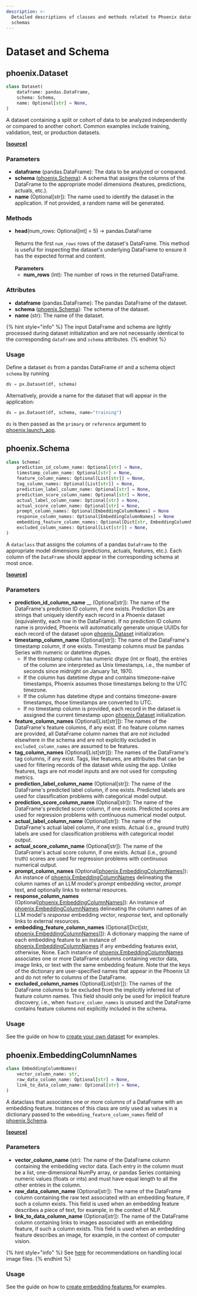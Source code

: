 ```yaml
---
description: >-
  Detailed descriptions of classes and methods related to Phoenix datasets and
  schemas
---
```


# Dataset and Schema

## phoenix.Dataset

```python
class Dataset(
    dataframe: pandas.DataFrame,
    schema: Schema,
    name: Optional[str] = None,
)
```

A dataset containing a split or cohort of data to be analyzed independently or compared to another cohort. Common examples include training, validation, test, or production datasets.

**\[**[**source**](https://github.com/Arize-ai/phoenix/blob/main/src/phoenix/datasets/dataset.py)**]**

### Parameters

* **dataframe** (pandas.DataFrame): The data to be analyzed or compared.
* **schema** ([phoenix.Schema](dataset-and-schema.md#phoenix.schema)): A schema that assigns the columns of the DataFrame to the appropriate model dimensions (features, predictions, actuals, etc.).
* **name** (Optional\[str]): The name used to identify the dataset in the application. If not provided, a random name will be generated.

### Methods

* **head**(num\_rows: Optional\[int] = 5) -> pandas.DataFrame\
  \
  Returns the first `num_rows` rows of the dataset's DataFrame. This method is useful for inspecting the dataset's underlying DataFrame to ensure it has the expected format and content.\
  \
  **Parameters**
  * **num\_rows** (int): The number of rows in the returned DataFrame.

### Attributes

* **dataframe** (pandas.DataFrame): The pandas DataFrame of the dataset.
* **schema** ([phoenix.Schema](dataset-and-schema.md#phoenix.schema)): The schema of the dataset.
* **name** (str): The name of the dataset.

{% hint style="info" %}
The input DataFrame and schema are lightly processed during dataset initialization and are not necessarily identical to the corresponding `dataframe` and `schema` attributes.
{% endhint %}

### Usage

Define a dataset `ds` from a pandas DataFrame `df` and a schema object `schema` by running

```python
ds = px.Dataset(df, schema)
```

Alternatively, provide a name for the dataset that will appear in the application:

```python
ds = px.Dataset(df, schema, name="training")
```

`ds` is then passed as the `primary` or `reference` argument to [phoenix.launch\_app](session.md#phoenix.launch\_app).

## phoenix.Schema

```python
class Schema(
    prediction_id_column_name: Optional[str] = None,
    timestamp_column_name: Optional[str] = None,
    feature_column_names: Optional[List[str]] = None,
    tag_column_names: Optional[List[str]] = None,
    prediction_label_column_name: Optional[str] = None,
    prediction_score_column_name: Optional[str] = None,
    actual_label_column_name: Optional[str] = None,
    actual_score_column_name: Optional[str] = None,
    prompt_column_names: Optional[EmbeddingColumnNames] = None
    response_column_names: Optional[EmbeddingColumnNames] = None
    embedding_feature_column_names: Optional[Dict[str, EmbeddingColumnNames]] = None,
    excluded_column_names: Optional[List[str]] = None,
)
```

A `dataclass` that assigns the columns of a pandas `DataFrame` to the appropriate model dimensions (predictions, actuals, features, etc.). Each column of the `DataFrame` should appear in the corresponding schema at most once.

**\[**[**source**](https://github.com/Arize-ai/phoenix/blob/main/src/phoenix/datasets/schema.py)**]**

### Parameters

* **prediction\_id\_column\_name** \_\_ (Optional\[str]): The name of the DataFrame's prediction ID column, if one exists. Prediction IDs are strings that uniquely identify each record in a Phoenix dataset (equivalently, each row in the DataFrame). If no prediction ID column name is provided, Phoenix will automatically generate unique UUIDs for each record of the dataset upon [phoenix.Dataset](dataset-and-schema.md#phoenix.dataset) initialization.
* **timestamp\_column\_name** (Optional\[str]): The name of the DataFrame's timestamp column, if one exists. Timestamp columns must be pandas Series with numeric or datetime dtypes.
  * If the timestamp column has numeric dtype (int or float), the entries of the column are interpreted as Unix timestamps, i.e., the number of seconds since midnight on January 1st, 1970.
  * If the column has datetime dtype and contains timezone-naive timestamps, Phoenix assumes those timestamps belong to the UTC timezone.
  * If the column has datetime dtype and contains timezone-aware timestamps, those timestamps are converted to UTC.
  * If no timestamp column is provided, each record in the dataset is assigned the current timestamp upon [phoenix.Dataset](dataset-and-schema.md#phoenix.dataset) initialization.
* **feature\_column\_names** (Optional\[List\[str]]): The names of the DataFrame's feature columns, if any exist. If no feature column names are provided, all DataFrame column names that are not included elsewhere in the schema and are not explicitly excluded in `excluded_column_names` are assumed to be features.
* **tag\_column\_names** (Optional\[List\[str]]): The names of the DataFrame's tag columns, if any exist. Tags, like features, are attributes that can be used for filtering records of the dataset while using the app. Unlike features, tags are not model inputs and are not used for computing metrics.
* **prediction\_label\_column\_name** (Optional\[str]): The name of the DataFrame's predicted label column, if one exists. Predicted labels are used for classification problems with categorical model output.
* **prediction\_score\_column\_name** (Optional\[str]): The name of the DataFrame's predicted score column, if one exists. Predicted scores are used for regression problems with continuous numerical model output.
* **actual\_label\_column\_name** (Optional\[str]): The name of the DataFrame's actual label column, if one exists. Actual (i.e., ground truth) labels are used for classification problems with categorical model output.
* **actual\_score\_column\_name** (Optional\[str]): The name of the DataFrame's actual score column, if one exists. Actual (i.e., ground truth) scores are used for regression problems with continuous numerical output.
* **prompt\_column\_names** (Optional\[[phoenix.EmbeddingColumnNames](dataset-and-schema.md#phoenix.embeddingcolumnnames)]): An instance of [phoenix.EmbeddingColumnNames](dataset-and-schema.md#phoenix.embeddingcolumnnames) delineating the column names of an LLM model's _prompt_ embedding vector, _prompt_ text, and optionally links to external resources.&#x20;
* **response\_column\_names** (Optional\[[phoenix.EmbeddingColumnNames](dataset-and-schema.md#phoenix.embeddingcolumnnames)]): An instance of [phoenix.EmbeddingColumnNames](dataset-and-schema.md#phoenix.embeddingcolumnnames) delineating the column names of an LLM model's _response_ embedding vector, _response_ text, and optionally links to external resources.&#x20;
* **embedding\_feature\_column\_names** (Optional\[Dict\[str, [phoenix.EmbeddingColumnNames](dataset-and-schema.md#phoenix.embeddingcolumnnames)]]): A dictionary mapping the name of each embedding feature to an instance of [phoenix.EmbeddingColumnNames](dataset-and-schema.md#phoenix.embeddingcolumnnames) if any embedding features exist, otherwise, None. Each instance of [phoenix.EmbeddingColumnNames](dataset-and-schema.md#phoenix.embeddingcolumnnames) associates one or more DataFrame columns containing vector data, image links, or text with the same embedding feature. Note that the keys of the dictionary are user-specified names that appear in the Phoenix UI and do not refer to columns of the DataFrame.
* **excluded\_column\_names** (Optional\[List\[str]]): The names of the DataFrame columns to be excluded from the implicitly inferred list of feature column names. This field should only be used for implicit feature discovery, i.e., when `feature_column_names` is unused and the DataFrame contains feature columns not explicitly included in the schema.

### Usage

See the guide on how to [create your own dataset](../how-to/define-your-schema.md) for examples.

## phoenix.EmbeddingColumnNames

```python
class EmbeddingColumnNames(
    vector_column_name: str,
    raw_data_column_name: Optional[str] = None,
    link_to_data_column_name: Optional[str] = None,
)
```

A dataclass that associates one or more columns of a DataFrame with an embedding feature. Instances of this class are only used as values in a dictionary passed to the `embedding_feature_column_names` field of [phoenix.Schema](dataset-and-schema.md#phoenix.schema).

**\[**[**source**](https://github.com/Arize-ai/phoenix/blob/main/src/phoenix/datasets/schema.py)**]**

### Parameters

* **vector\_column\_name** (str): The name of the DataFrame column containing the embedding vector data. Each entry in the column must be a list, one-dimensional NumPy array, or pandas Series containing numeric values (floats or ints) and must have equal length to all the other entries in the column.
* **raw\_data\_column\_name** (Optional\[str]): The name of the DataFrame column containing the raw text associated with an embedding feature, if such a column exists. This field is used when an embedding feature describes a piece of text, for example, in the context of NLP.
* **link\_to\_data\_column\_name** (Optional\[str]): The name of the DataFrame column containing links to images associated with an embedding feature, if such a column exists. This field is used when an embedding feature describes an image, for example, in the context of computer vision.

{% hint style="info" %}
See [here](../how-to/define-your-schema.md#local-images) for recommendations on handling local image files.
{% endhint %}

### Usage

See the guide on how to [create embedding features ](../how-to/define-your-schema.md#embedding-features)for examples.
